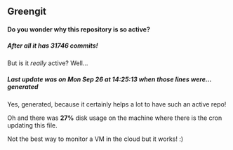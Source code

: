 ## Greengit

#### Do you wonder why this repository is so active?

##### After all it has 31746 commits!

But is it *really* active? Well...

##### Last update was on Mon Sep 26 at 14:25:13 when those lines were... generated

Yes, generated, because it certainly helps a lot to have such an active repo!

Oh and there was **27%** disk usage on the machine
where there is the cron updating this file.

Not the best way to monitor a VM in the cloud but it works! :)
